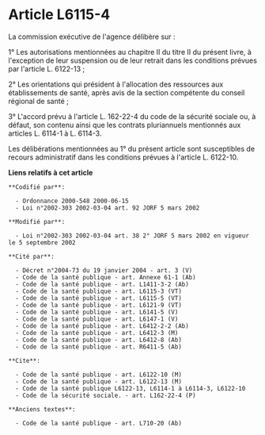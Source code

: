 # Article L6115-4

La commission exécutive de l'agence délibère sur :

1° Les autorisations mentionnées au chapitre II du titre II du présent livre, à l'exception de leur suspension ou de leur
retrait dans les conditions prévues par l'article L. 6122-13 ;

2° Les orientations qui président à l'allocation des ressources aux établissements de santé, après avis de la section
compétente du conseil régional de santé ;

3° L'accord prévu à l'article L. 162-22-4 du code de la sécurité sociale ou, à défaut, son contenu ainsi que les contrats
pluriannuels mentionnés aux articles L. 6114-1 à L. 6114-3.

Les délibérations mentionnées au 1° du présent article sont susceptibles de recours administratif dans les conditions prévues
à l'article L. 6122-10.

**Liens relatifs à cet article**

	**Codifié par**:

	  - Ordonnance 2000-548 2000-06-15
	  - Loi n°2002-303 2002-03-04 art. 92 JORF 5 mars 2002

	**Modifié par**:

	  - Loi n°2002-303 2002-03-04 art. 38 2° JORF 5 mars 2002 en vigueur le 5 septembre 2002

	**Cité par**:

	  - Décret n°2004-73 du 19 janvier 2004 - art. 3 (V)
	  - Code de la santé publique - art. Annexe 61-1 (Ab)
	  - Code de la santé publique - art. L1411-3-2 (Ab)
	  - Code de la santé publique - art. L6115-3 (VT)
	  - Code de la santé publique - art. L6115-5 (VT)
	  - Code de la santé publique - art. L6121-9 (VT)
	  - Code de la santé publique - art. L6141-5 (V)
	  - Code de la santé publique - art. L6147-1 (V)
	  - Code de la santé publique - art. L6412-2-2 (Ab)
	  - Code de la santé publique - art. L6412-3 (M)
	  - Code de la santé publique - art. L6412-8 (Ab)
	  - Code de la santé publique - art. R6411-5 (Ab)

	**Cite**:

	  - Code de la santé publique - art. L6122-10 (M)
	  - Code de la santé publique - art. L6122-13 (M)
	  - Code de la santé publique L6122-13, L6114-1 à L6114-3, L6122-10
	  - Code de la sécurité sociale. - art. L162-22-4 (P)

	**Anciens textes**:

	  - Code de la santé publique - art. L710-20 (Ab)
